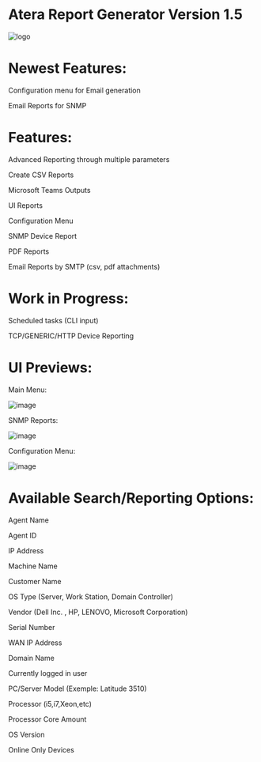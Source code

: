 # Atera Report Generator Version 1.5
![logo](https://github.com/infovirtuel/Atera-Report-Generator/assets/134888924/d1613878-09f1-49d7-a207-8c77a85c4cdf)


# Newest Features:

Configuration menu for Email generation

Email Reports for SNMP


# Features:

Advanced Reporting through multiple parameters

Create CSV Reports

Microsoft Teams Outputs

UI Reports

Configuration Menu

SNMP Device Report

PDF Reports

Email Reports by SMTP (csv, pdf attachments)


# Work in Progress:

Scheduled tasks (CLI input)

TCP/GENERIC/HTTP Device Reporting

# UI Previews:

Main Menu:

![image](https://github.com/infovirtuel/Atera-Report-Generator/assets/134888924/ce1b264b-7796-4b63-b0f0-c871f7a8ca36)

SNMP Reports:

![image](https://github.com/infovirtuel/Atera-Report-Generator/assets/134888924/2744b5ba-5f5c-43eb-8c1b-5ce194b03304)

Configuration Menu:

![image](https://github.com/infovirtuel/Atera-Report-Generator/assets/134888924/c7e0b6d5-2190-4ee1-839d-669772c988ba)


# Available Search/Reporting Options:

Agent Name

Agent ID

IP Address

Machine Name

Customer Name

OS Type (Server, Work Station, Domain Controller)

Vendor (Dell Inc. , HP, LENOVO, Microsoft Corporation)

Serial Number

WAN IP Address

Domain Name

Currently logged in user

PC/Server Model (Exemple: Latitude 3510)

Processor (i5,i7,Xeon,etc)

Processor Core Amount 

OS Version

Online Only Devices
